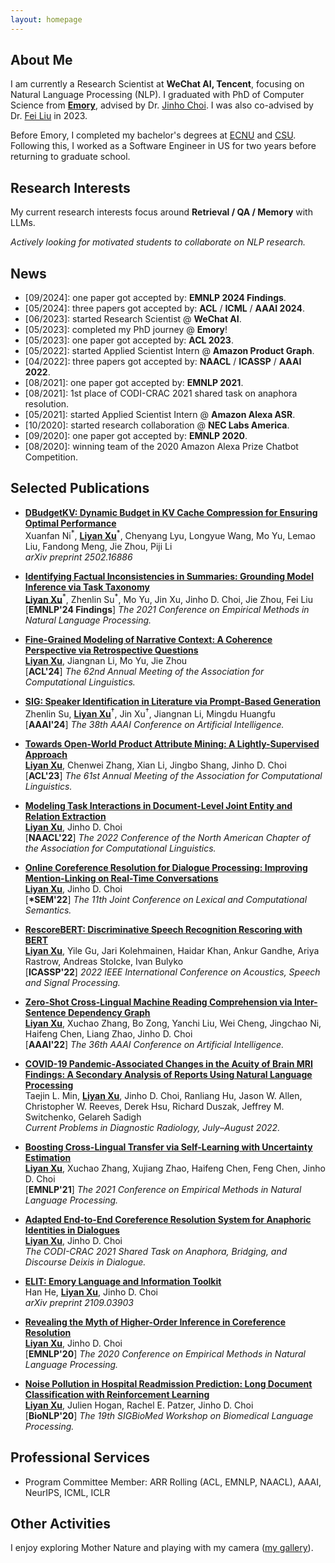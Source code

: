 ```yaml
---
layout: homepage
---
```


## About Me

I am currently a Research Scientist at **WeChat AI, Tencent**, focusing on Natural Language Processing (NLP).
I graduated with PhD of Computer Science from **[Emory](https://www.emory.edu/)**, advised by Dr. [Jinho Choi](https://www.emorynlp.org/faculty/jinho-choi). I was also co-advised by Dr. [Fei Liu](https://www.cs.emory.edu/~fliu40/) in 2023.

Before Emory, I completed my bachelor's degrees at [ECNU](https://english.ecnu.edu.cn/) and [CSU](https://compsci.colostate.edu/). Following this, I worked as a Software Engineer in US for two years before returning to graduate school.

## Research Interests

My current research interests focus around **Retrieval / QA / Memory** with LLMs.

*Actively looking for motivated students to collaborate on NLP research.*

## News

- \[09/2024\]: one paper got accepted by: **EMNLP 2024 Findings**.
- \[05/2024\]: three papers got accepted by: **ACL** / **ICML** / **AAAI 2024**.
- \[06/2023\]: started Research Scientist @ **WeChat AI**.
- \[05/2023\]: completed my PhD journey @ **Emory**!
- \[05/2023\]: one paper got accepted by: **ACL 2023**.
- \[05/2022\]: started Applied Scientist Intern @ **Amazon Product Graph**.
- \[04/2022\]: three papers got accepted by: **NAACL** / **ICASSP** / **AAAI 2022**.
- \[08/2021\]: one paper got accepted by: **EMNLP 2021**.
- \[08/2021\]: 1st place of CODI-CRAC 2021 shared task on anaphora resolution.
- \[05/2021\]: started Applied Scientist Intern @ **Amazon Alexa ASR**.
- \[10/2020\]: started research collaboration @ **NEC Labs America**.
- \[09/2020\]: one paper got accepted by: **EMNLP 2020**.
- \[08/2020\]: winning team of the 2020 Amazon Alexa Prize Chatbot Competition.

## Selected Publications

- **[DBudgetKV: Dynamic Budget in KV Cache Compression for Ensuring Optimal Performance](https://arxiv.org/abs/2502.16886)** <br>
  Xuanfan Ni<sup>\*</sup>, **<ins>Liyan Xu</ins>**<sup>\*</sup>, Chenyang Lyu, Longyue Wang, Mo Yu, Lemao Liu, Fandong Meng, Jie Zhou, Piji Li <br>
  *arXiv preprint 2502.16886*

- **[Identifying Factual Inconsistencies in Summaries: Grounding Model Inference via Task Taxonomy](https://aclanthology.org/2024.findings-emnlp.857/)** <br>
  **<ins>Liyan Xu</ins>**<sup>\*</sup>, Zhenlin Su<sup>\*</sup>, Mo Yu, Jin Xu, Jinho D. Choi, Jie Zhou, Fei Liu <br>
  [**EMNLP'24 Findings**] *The 2021 Conference on Empirical Methods in Natural Language Processing.*

- **[Fine-Grained Modeling of Narrative Context: A Coherence Perspective via Retrospective Questions](http://arxiv.org/abs/2402.13551)** <br>
  **<ins>Liyan Xu</ins>**, Jiangnan Li, Mo Yu, Jie Zhou <br>
  [**ACL'24**] *The 62nd Annual Meeting of the Association for Computational Linguistics.*

- **[SIG: Speaker Identification in Literature via Prompt-Based Generation](http://arxiv.org/abs/2312.14590)** <br>
  Zhenlin Su, **<ins>Liyan Xu</ins>**<sup>†</sup>, Jin Xu<sup>†</sup>, Jiangnan Li, Mingdu Huangfu <br>
  [**AAAI'24**] *The 38th AAAI Conference on Artificial Intelligence.*

<!---
- **[Exploring a Multi-Layered Cross-Genre Corpus of Document-Level Semantic Relations](https://www.mdpi.com/2078-2489/14/8/431)** <br>
  Gregor Williamson, Angela Cao, Yingying Chen, Yuxin Ji, **<ins>Liyan Xu</ins>**, Jinho D. Choi <br>
  *Information - Special Issue Information Extraction and Language Discourse Processing.*
--->

- **[Towards Open-World Product Attribute Mining: A Lightly-Supervised Approach](https://aclanthology.org/2023.acl-long.683/)** <br>
  **<ins>Liyan Xu</ins>**, Chenwei Zhang, Xian Li, Jingbo Shang, Jinho D. Choi <br>
  [**ACL'23**] *The 61st Annual Meeting of the Association for Computational Linguistics.*

<!---
- **Predicting Kidney Transplant Recipient Cohorts’ 30-Day Rehospitalization Using Clinical Notes and Electronic Health Care Record Data** <br>
  Michael Arenson, Julien Hogan, **<ins>Liyan Xu</ins>**, Raymond Lynch, Yi-Ting Hana Lee, Jinho D. Choi, Jimeng Sun, Andrew Adams, Rachel E. Patzer <br>
  *Kidney International Reports, March 2023.* (*IF 2022*: 4.2) [\[Paper\]](https://www.sciencedirect.com/science/article/pii/S2468024922019015)
--->

<!---
- **Improving Downstream Task Performance by Treating Numbers as Entities** <br>
  Dhanasekar Sundararaman, Vivek Subramanian, Guoyin Wang, **<ins>Liyan Xu</ins>**, Lawrence Carin <br>
  [**CIKM'22**] *31st ACM International Conference on Information and Knowledge Management.* [\[Paper\]](https://dl.acm.org/doi/abs/10.1145/3511808.3557614)
--->

- **[Modeling Task Interactions in Document-Level Joint Entity and Relation Extraction](https://aclanthology.org/2022.naacl-main.395)** <br>
  **<ins>Liyan Xu</ins>**, Jinho D. Choi <br>
  [**NAACL'22**] *The 2022 Conference of the North American Chapter of the Association for Computational Linguistics.*

- **[Online Coreference Resolution for Dialogue Processing: Improving Mention-Linking on Real-Time Conversations](https://aclanthology.org/2022.starsem-1.30)** <br>
  **<ins>Liyan Xu</ins>**, Jinho D. Choi <br>
  [**\*SEM'22**] *The 11th Joint Conference on Lexical and Computational Semantics.*

- **[RescoreBERT: Discriminative Speech Recognition Rescoring with BERT](https://ieeexplore.ieee.org/document/9747118)** <br>
  **<ins>Liyan Xu</ins>**, Yile Gu, Jari Kolehmainen, Haidar Khan, Ankur Gandhe, Ariya Rastrow, Andreas Stolcke, Ivan Bulyko <br>
  [**ICASSP'22**] *2022 IEEE International Conference on Acoustics, Speech and Signal Processing.*

- **[Zero-Shot Cross-Lingual Machine Reading Comprehension via Inter-Sentence Dependency Graph](https://ojs.aaai.org/index.php/AAAI/article/view/21407)** <br>
  **<ins>Liyan Xu</ins>**, Xuchao Zhang, Bo Zong, Yanchi Liu, Wei Cheng, Jingchao Ni, Haifeng Chen, Liang Zhao, Jinho D. Choi <br>
  [**AAAI'22**] *The 36th AAAI Conference on Artificial Intelligence.*

- **[COVID-19 Pandemic-Associated Changes in the Acuity of Brain MRI Findings: A Secondary Analysis of Reports Using Natural Language Processing](https://www.sciencedirect.com/science/article/pii/S0363018821001894)** <br>
  Taejin L. Min, **<ins>Liyan Xu</ins>**, Jinho D. Choi, Ranliang Hu, Jason W. Allen, Christopher W. Reeves, Derek Hsu, Richard Duszak,
  Jeffrey M. Switchenko, Gelareh Sadigh <br>
  *Current Problems in Diagnostic Radiology, July–August 2022.*

- **[Boosting Cross-Lingual Transfer via Self-Learning with Uncertainty Estimation](https://aclanthology.org/2021.emnlp-main.538)** <br>
  **<ins>Liyan Xu</ins>**, Xuchao Zhang, Xujiang Zhao, Haifeng Chen, Feng Chen, Jinho D. Choi <br>
  [**EMNLP'21**] *The 2021 Conference on Empirical Methods in Natural Language Processing.*

- **[Adapted End-to-End Coreference Resolution System for Anaphoric Identities in Dialogues](https://aclanthology.org/2021.codi-sharedtask.6)** <br>
  **<ins>Liyan Xu</ins>**, Jinho D. Choi <br>
  *The CODI-CRAC 2021 Shared Task on Anaphora, Bridging, and Discourse Deixis in Dialogue.*

- **[ELIT: Emory Language and Information Toolkit](https://arxiv.org/abs/2109.03903)** <br>
  Han He, **<ins>Liyan Xu</ins>**, Jinho D. Choi <br>
  *arXiv preprint 2109.03903*

- **[Revealing the Myth of Higher-Order Inference in Coreference Resolution](https://www.aclweb.org/anthology/2020.emnlp-main.686)** <br>
  **<ins>Liyan Xu</ins>**, Jinho D. Choi <br>
  [**EMNLP'20**] *The 2020 Conference on Empirical Methods in Natural Language Processing.*

- **[Noise Pollution in Hospital Readmission Prediction: Long Document Classification with Reinforcement Learning](https://www.aclweb.org/anthology/2020.bionlp-1.10)** <br>
  **<ins>Liyan Xu</ins>**, Julien Hogan, Rachel E. Patzer, Jinho D. Choi <br>
  [**BioNLP'20**] *The 19th SIGBioMed Workshop on Biomedical Language Processing.*

## Professional Services

- Program Committee Member: ARR Rolling (ACL, EMNLP, NAACL), AAAI, NeurIPS, ICML, ICLR

<!--{% include_relative _includes/publications.md %}-->

<!--{% include_relative _includes/services.md %}-->

## Other Activities

I enjoy exploring Mother Nature and playing with my camera ([my gallery](https://lxu-gallery.github.io/)).
